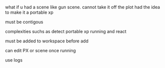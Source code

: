 what if u had a scene like gun scene. cannot take it off the plot
had the idea to make it a portable xp

must be contigous

complexities suchs as detect portable xp running and react

must be added to workspace before add

can edit PX or scene once running

use logs

